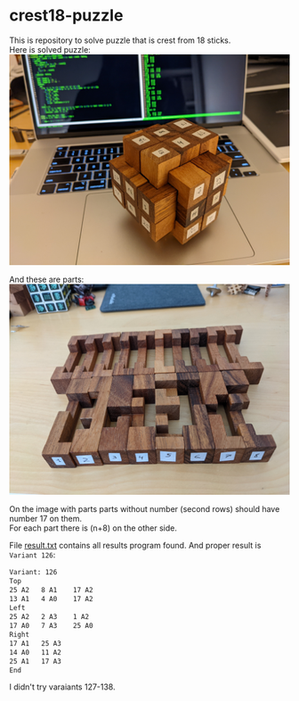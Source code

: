 # crest18-puzzle
This is repository to solve puzzle that is crest from 18 sticks.  
Here is solved puzzle:  
![Solved 18 parts crest](./solved.jpg "Solved 18 parts crest puzzle")

And these are parts:  
![Parts](./parts.jpg "Parts")

On the image with parts parts without number (second rows) should have number 17 on them.  
For each part there is (n+8) on the other side.  

File [result.txt](./result.txt) contains all results program found. And proper result is `Variant 126`:
```
Variant: 126
Top
25 A2	8 A1	17 A2
13 A1	4 A0	17 A2
Left
25 A2	2 A3	1 A2
17 A0	7 A3	25 A0
Right
17 A1	25 A3
14 A0	11 A2
25 A1	17 A3
End
```
I didn't try varaiants 127-138.
